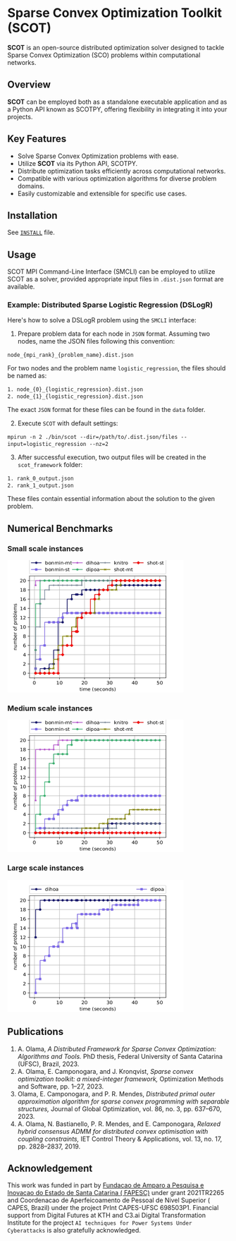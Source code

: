# Sparse Convex Optimization Toolkit (SCOT)

**SCOT** is an open-source distributed optimization solver designed to tackle Sparse Convex Optimization (SCO) problems
within computational networks.

## Overview

**SCOT** can be employed both as a standalone executable application and as a Python API known as SCOTPY, offering
flexibility in integrating it into your projects.

## Key Features

- Solve Sparse Convex Optimization problems with ease.
- Utilize **SCOT** via its Python API, SCOTPY.
- Distribute optimization tasks efficiently across computational networks.
- Compatible with various optimization algorithms for diverse problem domains.
- Easily customizable and extensible for specific use cases.

## Installation

See [```INSTALL```](./INSTALL.md) file.

## Usage

SCOT MPI Command-Line Interface (SMCLI) can be employed to utilize SCOT as a solver, provided appropriate input files
in ```.dist.json``` format are available.

### Example: Distributed Sparse Logistic Regression (DSLogR)

Here's how to solve a DSLogR problem using the ```SMCLI``` interface:

1. Prepare problem data for each node in ```JSON``` format. Assuming two nodes, name the JSON files following this
   convention:

```commandline
node_{mpi_rank}_{problem_name}.dist.json
```

For two nodes and the problem name ```logistic_regression```, the files should be named as:

```commandline
1. node_{0}_{logistic_regression}.dist.json
2. node_{1}_{logistic_regression}.dist.json
```

The exact ```JSON``` format for these files can be found in the ``data`` folder.

2. Execute ```SCOT``` with default settings:

```commandline
mpirun -n 2 ./bin/scot --dir=/path/to/.dist.json/files --input=logistic_regression --nz=2 
```

3. After successful execution, two output files will be created in the ```scot_framework``` folder:

```commandline
1. rank_0_output.json
2. rank_1_output.json
```

These files contain essential information about the solution to the given problem.

## Numerical Benchmarks

### Small scale instances

<img src="./media/scenario_1_90.jpg" alt="Alt Text" width="400" height="300">

### Medium scale instances

<img src="./media/scenario_3_90.jpg" alt="Alt Text" width="400" height="300">

### Large scale instances

<img src="./media/scenario_5_90.jpg" alt="Alt Text" width="400" height="300">

## Publications

1. A. Olama, *A Distributed Framework for Sparse Convex Optimization: Algorithms and Tools.* PhD thesis,
   Federal University of Santa Catarina (UFSC), Brazil, 2023.
2. A. Olama, E. Camponogara, and J. Kronqvist, *Sparse convex optimization toolkit: a mixed-integer framework,*
   Optimization Methods and Software, pp. 1–27, 2023.
3. Olama, E. Camponogara, and P. R. Mendes, *Distributed primal outer approximation algorithm for sparse
   convex programming with separable structures,* Journal of Global Optimization, vol. 86, no. 3, pp. 637–670, 2023.
4. A. Olama, N. Bastianello, P. R. Mendes, and E. Camponogara, *Relaxed hybrid consensus ADMM for distributed convex
   optimisation with coupling constraints,* IET Control Theory & Applications, vol. 13, no. 17, pp. 2828–2837, 2019.

## Acknowledgement
This work was funded in part by [Fundacao de Amparo a Pesquisa e Inovacao do Estado de Santa Catarina  (
FAPESC)](https://fapesc.sc.gov.br) under grant 2021TR2265 and Coordenacao de Aperfeicoamento de Pessoal de Nivel Superior (
CAPES, Brazil) under the project PrInt CAPES-UFSC 698503P1. Financial support from Digital Futures at KTH and C3.ai
Digital Transformation Institute for the project ``AI techniques for Power Systems Under Cyberattacks`` is also
gratefully acknowledged. 
